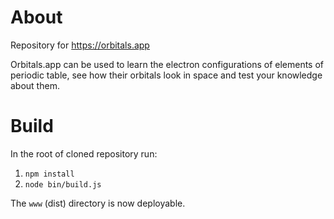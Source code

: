 # About
Repository for https://orbitals.app

Orbitals.app can be used to learn the electron configurations of elements of periodic table, see how their orbitals look in space and test your knowledge about them. 

# Build
In the root of cloned repository run:
1. `npm install`
1. `node bin/build.js`

The `www` (dist) directory is now deployable. 
